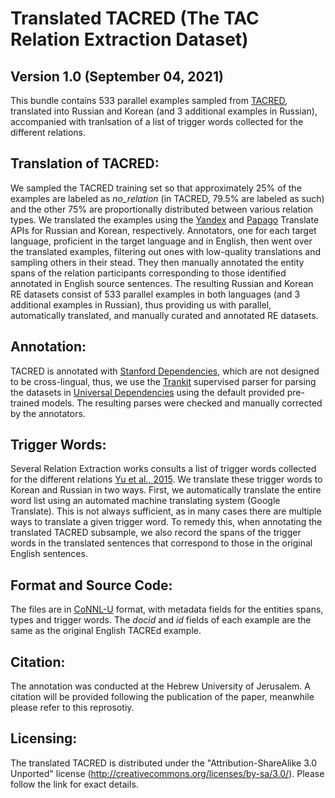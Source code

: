 Translated TACRED (The TAC Relation Extraction Dataset)
============================
Version 1.0 (September 04, 2021)
----------------------------------

This bundle contains 533 parallel examples sampled from [TACRED](https://nlp.stanford.edu/projects/tacred/), translated into Russian and Korean (and 3 additional examples in Russian), accompanied with tranlsation of a list of trigger words collected for the different relations. 

Translation of TACRED:
-----------------------

We sampled the TACRED training set so that approximately 25\% of the examples are labeled as *no_relation* (in TACRED, 79.5\% are labeled as such) and the other 75\% are proportionally distributed between various relation types. We translated the examples using the [Yandex](https://translate.yandex.com) and [Papago](https://papago.naver.com) Translate APIs for Russian and Korean, respectively. Annotators, one for each target language, proficient in the target language and in English, then went over the translated examples, filtering out ones with low-quality translations and sampling others in their stead. They then manually annotated the entity spans of the relation participants corresponding to those identified annotated in English source sentences. The resulting Russian and Korean RE datasets consist of 533 parallel examples in both languages (and 3 additional examples in Russian), thus providing us with parallel, automatically translated, and manually curated and annotated RE datasets.

Annotation:
-----------

TACRED is annotated with [Stanford Dependencies](https://nlp.stanford.edu/software/stanford-dependencies.html), which are not designed to be cross-lingual, thus, we use the [Trankit](https://github.com/nlp-uoregon/trankit) supervised parser for parsing the datasets in [Universal Dependencies](https://universaldependencies.org/) using the default provided pre-trained models. The resulting parses were checked and manually corrected by the annotators.

Trigger Words:
-----------

Several Relation Extraction works consults a list of trigger words collected for the different relations [Yu et al., 2015](https://aclanthology.org/N15-1126/). We translate these trigger words to Korean and Russian in two ways. First, we automatically translate the entire word list using an automated machine translating system (Google Translate). This is not always sufficient, as in many cases there are multiple ways to translate a given trigger word. To remedy this, when annotating the translated TACRED subsample, we also record the spans of the trigger words in the translated sentences that correspond to those in the original English sentences.

Format and Source Code:
----------------------

The files are in [CoNNL-U](https://universaldependencies.org/format.html) format, with metadata fields for the entities spans, types and trigger words. The _docid_ and _id_ fields of each example are the same as the original English TACREd example.


Citation:
---------
The annotation was conducted at the Hebrew University of Jerusalem. A citation will be provided following the publication of the paper, meanwhile please refer to this reprosotiy.


Licensing:
----------

The translated TACRED is distributed under the 
"Attribution-ShareAlike 3.0 Unported" license (http://creativecommons.org/licenses/by-sa/3.0/).
Please follow the link for exact details.
